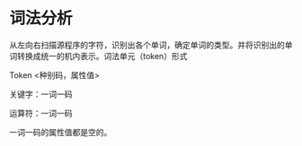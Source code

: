 # 词法分析

从左向右扫描源程序的字符，识别出各个单词，确定单词的类型。并将识别出的单词转换成统一的机内表示。词法单元（token）形式

Token <种别码，属性值>

关键字：一词一码

运算符：一词一码

一词一码的属性值都是空的。